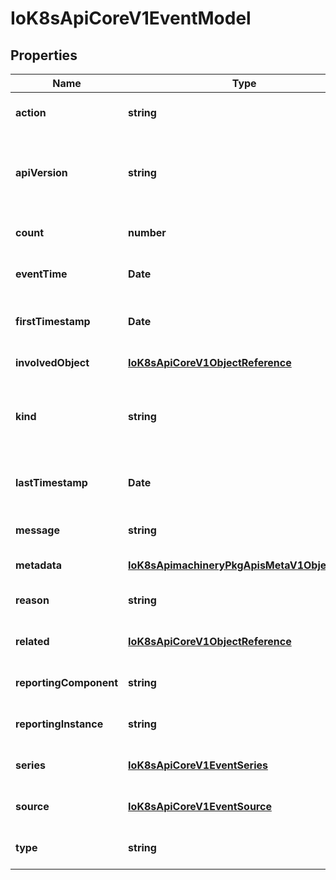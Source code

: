 # IoK8sApiCoreV1EventModel

## Properties

Name | Type | Description | Notes
------------ | ------------- | ------------- | -------------
**action** | **string** | What action was taken/failed regarding to the Regarding object. | [optional] [default to undefined]
**apiVersion** | **string** | APIVersion defines the versioned schema of this representation of an object. Servers should convert recognized schemas to the latest internal value, and may reject unrecognized values. More info: https://git.k8s.io/community/contributors/devel/sig-architecture/api-conventions.md#resources | [optional] [default to undefined]
**count** | **number** | The number of times this event has occurred. | [optional] [default to undefined]
**eventTime** | **Date** | MicroTime is version of Time with microsecond level precision. | [optional] [default to undefined]
**firstTimestamp** | **Date** | Time is a wrapper around time.Time which supports correct marshaling to YAML and JSON.  Wrappers are provided for many of the factory methods that the time package offers. | [optional] [default to undefined]
**involvedObject** | [**IoK8sApiCoreV1ObjectReference**](IoK8sApiCoreV1ObjectReference.md) |  | [default to undefined]
**kind** | **string** | Kind is a string value representing the REST resource this object represents. Servers may infer this from the endpoint the client submits requests to. Cannot be updated. In CamelCase. More info: https://git.k8s.io/community/contributors/devel/sig-architecture/api-conventions.md#types-kinds | [optional] [default to undefined]
**lastTimestamp** | **Date** | Time is a wrapper around time.Time which supports correct marshaling to YAML and JSON.  Wrappers are provided for many of the factory methods that the time package offers. | [optional] [default to undefined]
**message** | **string** | A human-readable description of the status of this operation. | [optional] [default to undefined]
**metadata** | [**IoK8sApimachineryPkgApisMetaV1ObjectMeta**](IoK8sApimachineryPkgApisMetaV1ObjectMeta.md) |  | [default to undefined]
**reason** | **string** | This should be a short, machine understandable string that gives the reason for the transition into the object\&#39;s current status. | [optional] [default to undefined]
**related** | [**IoK8sApiCoreV1ObjectReference**](IoK8sApiCoreV1ObjectReference.md) |  | [optional] [default to undefined]
**reportingComponent** | **string** | Name of the controller that emitted this Event, e.g. &#x60;kubernetes.io/kubelet&#x60;. | [optional] [default to undefined]
**reportingInstance** | **string** | ID of the controller instance, e.g. &#x60;kubelet-xyzf&#x60;. | [optional] [default to undefined]
**series** | [**IoK8sApiCoreV1EventSeries**](IoK8sApiCoreV1EventSeries.md) |  | [optional] [default to undefined]
**source** | [**IoK8sApiCoreV1EventSource**](IoK8sApiCoreV1EventSource.md) |  | [optional] [default to undefined]
**type** | **string** | Type of this event (Normal, Warning), new types could be added in the future | [optional] [default to undefined]


